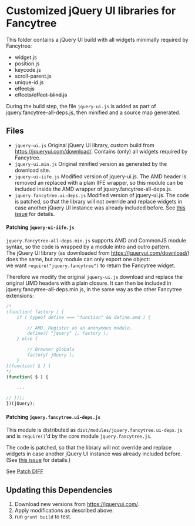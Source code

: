 # Customized jQuery UI libraries for Fancytree

This folder contains a jQuery UI build with all widgets minimally required
by Fancytree:

  - widget.js
  - position.js
  - keycode.js
  - scroll-parent.js
  - unique-id.js
  - <strike>effect.js</strike>
  - <strike>effects/effect-blind.js</strike>

During the build step, the file `jquery-ui.js` is added as part of jquery.fancytree-all-deps.js,
then  minified and a source map generated.


## Files

  - `jquery-ui.js`
    Original jQuery UI library, custom build from https://jqueryui.com/download/.
    Contains (only) all widgets required by Fancytree.
  - `jquery-ui.min.js`
    Original minified version as generated by the download site.
  - `jquery-ui-iife.js`
    Modified version of jquery-ui.js.
    The AMD header is removed an replaced with a plain IIFE wrapper, so this module
    can be included inside the AMD wrapper of jquery.fancytree-all-deps.js.
  - `jquery.fancytree.ui-deps.js`
    Modified version of jquery-ui.js.
    The code is patched, so that the library will not override and replace widgets in case another jQuery UI instance was already included before.
    See [this issue](https://github.com/mar10/fancytree/issues/803#issuecomment-344526898) for details.


#### Patching `jquery-ui-iife.js`

`jquery.fancytree-all-deps.min.js` supports AMD and CommonJS module syntax, so
the code is wrapped by a module intro and outro pattern.<br>
The jQuery UI library (as downloaded from https://jqueryui.com/download/) does
the same, but any module can only export one object:<br>
we want `require("jquery.fancytree")` to return the Fancytree widget.

Therefore we modify the original `jquery-ui.js` download and replace the original
UMD headers with a plain closure.
It can then be included in jquery.fancytree-all-deps.min.js, in the same way as the other
Fancytree extensions:

```js
/*
(function( factory ) {
	if ( typeof define === "function" && define.amd ) {

		// AMD. Register as an anonymous module.
		define([ "jquery" ], factory );
	} else {

		// Browser globals
		factory( jQuery );
	}
}(function( $ ) {
*/
(function( $ ) {

	...

// }));
})(jQuery);
```


#### Patching `jquery.fancytree.ui-deps.js`

This module is distributed as `dist/modules/jquery.fancytree.ui-deps.js` and is `require()`'d by the core module `jquery.fancytree.js`.

The code is patched, so that the library will not override and replace widgets in case another jQuery UI instance was already included before.
(See [this issue](https://github.com/mar10/fancytree/issues/803#issuecomment-344526898) for details.)

See [Patch DIFF](https://github.com/mar10/fancytree/commit/4ac9b461e8e633c938610fc01f292355e12720a2#diff-da57115b491a5564bf312f2a8b609b37)


## Updating this Dependencies

1. Download new versions from https://jqueryui.com/.
2. Apply modifications as described above.
3. run `grunt build` to test.
